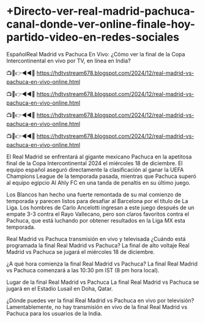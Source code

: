 # +Directo-ver-real-madrid-pachuca-canal-donde-ver-online-finale-hoy-partido-video-en-redes-sociales

EspañolReal Madrid vs Pachuca En Vivo: ¿Cómo ver la final de la Copa Intercontinental en vivo por TV, en línea en India?

📺📱👉◄◄🔴  https://hdtvstream678.blogspot.com/2024/12/real-madrid-vs-pachuca-en-vivo-online.html

📺📱👉◄◄🔴  https://hdtvstream678.blogspot.com/2024/12/real-madrid-vs-pachuca-en-vivo-online.html

📺📱👉◄◄🔴  https://hdtvstream678.blogspot.com/2024/12/real-madrid-vs-pachuca-en-vivo-online.html

📺📱👉◄◄🔴  https://hdtvstream678.blogspot.com/2024/12/real-madrid-vs-pachuca-en-vivo-online.html

El Real Madrid se enfrentará al gigante mexicano Pachuca en la apetitosa final de la Copa Intercontinental 2024 el miércoles 18 de diciembre. El equipo español aseguró directamente la clasificación al ganar la UEFA Champions League de la temporada pasada, mientras que Pachuca superó al equipo egipcio Al Ahly FC en una tanda de penaltis en su último juego.

Los Blancos han hecho una fuerte remontada de su mal comienzo de temporada y parecen listos para desafiar al Barcelona por el título de La Liga. Los hombres de Carlo Ancelotti ingresan a este juego después de un empate 3-3 contra el Rayo Vallecano, pero son claros favoritos contra el Pachuca, que está luchando por obtener resultados en la Liga MX esta temporada.

Real Madrid vs Pachuca​ transmisión en vivo y televisada
¿Cuándo está programada la final Real Madrid vs Pachuca​?
La final de alto voltaje Real Madrid vs Pachuca se jugará el miércoles 18 de diciembre.

¿A qué hora comienza la final Real Madrid vs Pachuca​?
La final Real Madrid vs Pachuca comenzará a las 10:30 pm IST (8 pm hora local).

Lugar de la final Real Madrid vs Pachuca​
La final Real Madrid vs Pachuca​ se jugará en el Estadio Lusail en Doha, Qatar.

¿Dónde puedes ver la final Real Madrid vs Pachuca​ en vivo por televisión?
Lamentablemente, no hay transmisión en vivo de la final Real Madrid vs Pachuca​ para los usuarios de la India.
